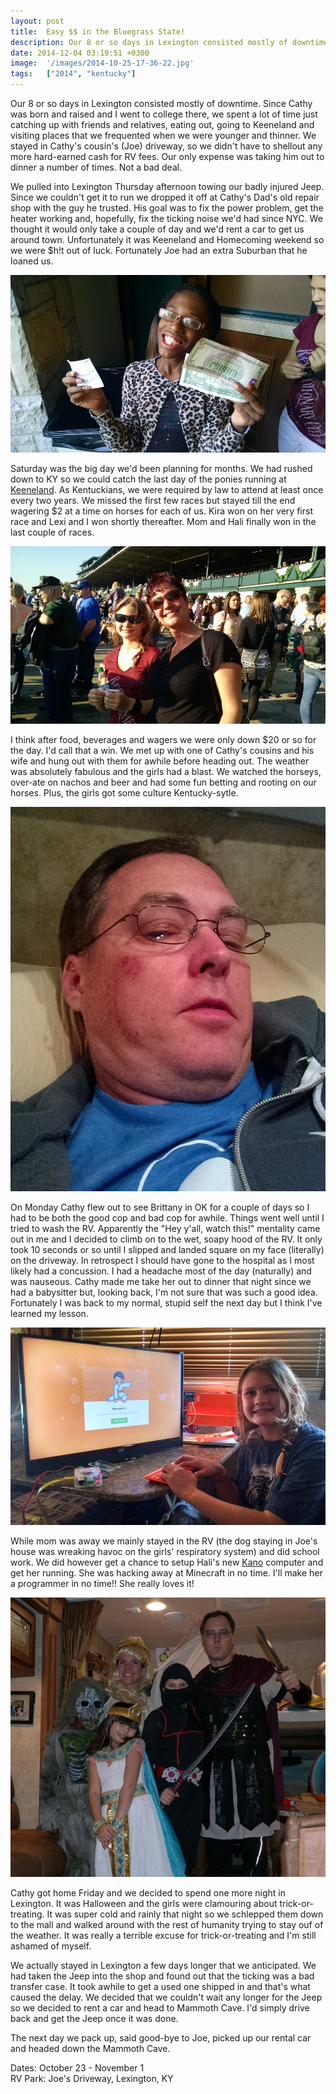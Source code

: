 ```yaml
---
layout: post
title:  Easy $$ in the Bluegrass State!
description: Our 8 or so days in Lexington consisted mostly of downtime. Since Cathy was...
date: 2014-12-04 03:19:51 +0300
image:  '/images/2014-10-25-17-36-22.jpg'
tags:   ["2014", "kentucky"]
---
```

<p>Our 8 or so days in Lexington consisted mostly of downtime. Since Cathy was born and raised and I went to college there, we spent a lot of time just catching up with friends and relatives, eating out, going to Keeneland and visiting places that we frequented when we were younger and thinner. We stayed in Cathy's cousin's (Joe) driveway, so we didn't have to shellout any more hard-earned cash for RV fees. Our only expense was taking him out to dinner a number of times. Not a bad deal.</p>
<p>We pulled into Lexington Thursday afternoon towing our badly injured Jeep. Since we couldn't get it to run we dropped it off at Cathy's Dad's old repair shop with the guy he trusted. His goal was to fix the power problem, get the heater working and, hopefully, fix the ticking noise we'd had since NYC. We thought it would only take a couple of day and we'd rent a car to get us around town. Unfortunately it was Keeneland and Homecoming weekend so we were $h!t out of luck. Fortunately Joe had an extra Suburban that he loaned us.</p>
<p><img src="images/2014-10-25-15-17-59.jpg" alt="" ></p>
<p>Saturday was the big day we'd been planning for months. We had rushed down to KY so we could catch the last day of the ponies running at <a href="http://www.keeneland.com/">Keeneland</a>. As Kentuckians, we were required by law to attend at least once every two years. We missed the first few races but stayed till the end wagering $2 at a time on horses for each of us. Kira won on her very first race and Lexi and I won shortly thereafter. Mom and Hali finally won in the last couple of races.</p>
<p><img src="images/2014-10-25-17-10-28.jpg" alt="" ></p>
<p>I think after food, beverages and wagers we were only down $20 or so for the day. I'd call that a win. We met up with one of Cathy's cousins and his wife and hung out with them for awhile before heading out. The weather was absolutely fabulous and the girls had a blast. We watched the horseys, over-ate on nachos and beer and had some fun betting and rooting on our horses. Plus, the girls got some culture Kentucky-sytle.</p>
<p><img src="images/2014-10-26-19-52-10.jpg" alt="" ></p>
<p>On Monday Cathy flew out to see Brittany in OK for a couple of days so I had to be both the good cop and bad cop for awhile. Things went well until I tried to wash the RV. Apparently the &quot;Hey y'all, watch this!&quot; mentality came out in me and I decided to climb on to the wet, soapy hood of the RV. It only took 10 seconds or so until I slipped and landed square on my face (literally) on the driveway. In retrospect I should have gone to the hospital as I most likely had a concussion. I had a headache most of the day (naturally) and was nauseous. Cathy made me take her out to dinner that night since we had a babysitter but, looking back, I'm not sure that was such a good idea. Fortunately I was back to my normal, stupid self the next day but I think I've learned my lesson.</p>
<p><img src="images/2014-10-26-17-20-22.jpg" alt="" ></p>
<p>While mom was away we mainly stayed in the RV (the dog staying in Joe's house was wreaking havoc on the girls' respiratory system) and did school work. We did however get a chance to setup Hali's new <a href="http://www.kano.me/">Kano</a> computer and get her running. She was hacking away at Minecraft in no time. I'll make her a programmer in no time!! She really loves it!</p>
<p><img src="images/2014-10-31-19-06-31.jpg" alt="" ></p>
<p>Cathy got home Friday and we decided to spend one more night in Lexington. It was Halloween and the girls were clamouring about trick-or-treating. It was super cold and rainly that night so we schlepped them down to the mall and walked around with the rest of humanity trying to stay ouf of the weather. It was really a terrible excuse for trick-or-treating and I'm still ashamed of myself.</p>
<p>We actually stayed in Lexington a few days longer that we anticipated. We had taken the Jeep into the shop and found out that the ticking was a bad transfer case. It took awhile to get a used one shipped in and that's what caused the delay. We decided that we couldn't wait any longer for the Jeep so we decided to rent a car and head to Mammoth Cave. I'd simply drive back and get the Jeep once it was done.</p>
<p>The next day we pack up, said good-bye to Joe, picked up our rental car and headed down the Mammoth Cave.</p>
<p>Dates: October 23 - November 1<br>
RV Park: Joe's Driveway, Lexington, KY</p>

